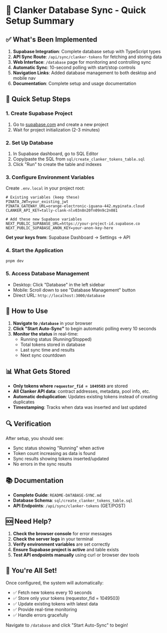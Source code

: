 # 🚀 Clanker Database Sync - Quick Setup Summary

## ✅ What's Been Implemented

1. **Supabase Integration**: Complete database setup with TypeScript types
2. **API Sync Route**: `/api/sync/clanker-tokens` for fetching and storing data
3. **Web Interface**: `/database` page for monitoring and controlling sync
4. **Automatic Sync**: 10-second polling with start/stop controls
5. **Navigation Links**: Added database management to both desktop and mobile nav
6. **Documentation**: Complete setup and usage documentation

## 🔧 Quick Setup Steps

### 1. Create Supabase Project
1. Go to [supabase.com](https://supabase.com) and create a new project
2. Wait for project initialization (2-3 minutes)

### 2. Set Up Database
1. In Supabase dashboard, go to SQL Editor
2. Copy/paste the SQL from `sql/create_clanker_tokens_table.sql`
3. Click "Run" to create the table and indexes

### 3. Configure Environment Variables
Create `.env.local` in your project root:

```env
# Existing variables (keep these)
PINATA_JWT=your_existing_jwt
PINATA_GATEWAY_URL=orange-electronic-iguana-442.mypinata.cloud
CLANKER_API_KEY=tally-clank-nlv03n8n20fn09n9c2n081

# Add these new Supabase variables
NEXT_PUBLIC_SUPABASE_URL=https://your-project-id.supabase.co
NEXT_PUBLIC_SUPABASE_ANON_KEY=your-anon-key-here
```

**Get your keys from**: Supabase Dashboard → Settings → API

### 4. Start the Application
```bash
pnpm dev
```

### 5. Access Database Management
- Desktop: Click "Database" in the left sidebar
- Mobile: Scroll down to see "Database Management" button
- Direct URL: `http://localhost:3000/database`

## 🎯 How to Use

1. **Navigate to `/database`** in your browser
2. **Click "Start Auto-Sync"** to begin automatic polling every 10 seconds
3. **Monitor the status** in real-time:
   - Running status (Running/Stopped)
   - Total tokens stored in database
   - Last sync time and results
   - Next sync countdown

## 📊 What Gets Stored

- **Only tokens where `requestor_fid = 1049503`** are stored
- **All Clanker API data**: contract addresses, metadata, pool info, etc.
- **Automatic deduplication**: Updates existing tokens instead of creating duplicates
- **Timestamping**: Tracks when data was inserted and last updated

## 🔍 Verification

After setup, you should see:
- Sync status showing "Running" when active
- Token count increasing as data is found
- Sync results showing tokens inserted/updated
- No errors in the sync results

## 📚 Documentation

- **Complete Guide**: `README-DATABASE-SYNC.md`
- **Database Schema**: `sql/create_clanker_tokens_table.sql`
- **API Endpoints**: `/api/sync/clanker-tokens` (GET/POST)

## 🆘 Need Help?

1. **Check the browser console** for error messages
2. **Check the server logs** in your terminal
3. **Verify environment variables** are set correctly
4. **Ensure Supabase project is active** and table exists
5. **Test API endpoints manually** using curl or browser dev tools

## 🎉 You're All Set!

Once configured, the system will automatically:
- ✅ Fetch new tokens every 10 seconds
- ✅ Store only your tokens (requestor_fid = 1049503) 
- ✅ Update existing tokens with latest data
- ✅ Provide real-time monitoring
- ✅ Handle errors gracefully

Navigate to `/database` and click "Start Auto-Sync" to begin! 
